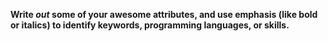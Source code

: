 __Write *out* some of your awesome attributes, and use emphasis (like bold or italics) to identify keywords, programming languages, or skills.__
